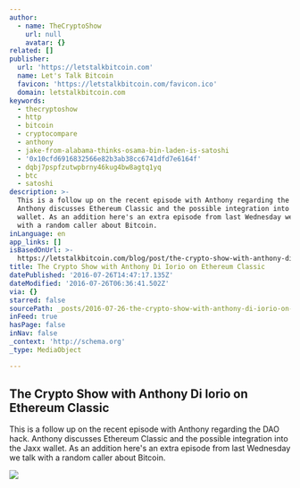 ```yaml
---
author:
  - name: TheCryptoShow
    url: null
    avatar: {}
related: []
publisher:
  url: 'https://letstalkbitcoin.com'
  name: Let's Talk Bitcoin
  favicon: 'https://letstalkbitcoin.com/favicon.ico'
  domain: letstalkbitcoin.com
keywords:
  - thecryptoshow
  - http
  - bitcoin
  - cryptocompare
  - anthony
  - jake-from-alabama-thinks-osama-bin-laden-is-satoshi
  - '0x10cfd6916832566e82b3ab38cc6741dfd7e6164f'
  - dqbj7pspfzutwpbrny46kug4bw8agtq1yq
  - btc
  - satoshi
description: >-
  This is a follow up on the recent episode with Anthony regarding the DAO hack.
  Anthony discusses Ethereum Classic and the possible integration into the Jaxx
  wallet. As an addition here's an extra episode from last Wednesday we talk
  with a random caller about Bitcoin.
inLanguage: en
app_links: []
isBasedOnUrl: >-
  https://letstalkbitcoin.com/blog/post/the-crypto-show-with-anthony-di-iorio-on-ethereum-classic
title: The Crypto Show with Anthony Di Iorio on Ethereum Classic
datePublished: '2016-07-26T14:47:17.135Z'
dateModified: '2016-07-26T06:36:41.502Z'
via: {}
starred: false
sourcePath: _posts/2016-07-26-the-crypto-show-with-anthony-di-iorio-on-ethereum-classic.md
inFeed: true
hasPage: false
inNav: false
_context: 'http://schema.org'
_type: MediaObject

---
```

<article style=""><h1>The Crypto Show with Anthony Di Iorio on Ethereum Classic</h1><p>This is a follow up on the recent episode with Anthony regarding the DAO hack. Anthony discusses Ethereum Classic and the possible integration into the Jaxx wallet. As an addition here's an extra episode from last Wednesday we talk with a random caller about Bitcoin.</p><img src="https://letstalkbitcoin.com/files/blogs/1871-7236d8769cf04e9b9754c13cf28925383da6346f6691ce54e62b1446a9843d16.jpg" /></article>